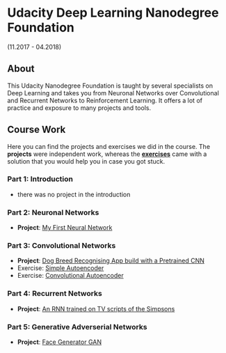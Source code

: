 # Udacity Deep Learning Nanodegree Foundation
(11.2017 - 04.2018)

## About
This Udacity Nanodegree Foundation is taught by several specialists on Deep Learning and takes you from Neuronal Networks over Convolutional and Recurrent Networks to Reinforcement Learning. It offers a lot of practice and exposure to many projects and tools.

## Course Work
Here you can find the projects and exercises we did in the course. The **projects** were independent work, whereas the [**exercises**](exercise_index.md) came with a solution that you would help you in case you got stuck.

### Part 1: Introduction
- there was no project in the introduction

### Part 2: Neuronal Networks
- **Project**: [My First Neural Network](Your_first_neural_network.html)

### Part 3: Convolutional Networks
- **Project**: [Dog Breed Recognising App build with a Pretrained CNN](dog_app.html)
- Exercise: [Simple Autoencoder](Simple_Autoencoder.html)
- Exercise: [Convolutional Autoencoder](Convolutional_Autoencoder.html)

### Part 4: Recurrent Networks
- **Project**: [An RNN trained on TV scripts of the Simpsons](dlnd_tv_script_generation.html)

### Part 5: Generative Adverserial Networks
- **Project**: [Face Generator GAN](dlnd_face_generation.html)
